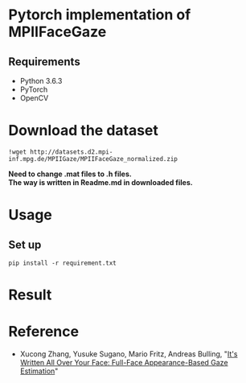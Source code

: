 # Pytorch implementation of MPIIFaceGaze
## Requirements
- Python 3.6.3
- PyTorch
- OpenCV

# Download the dataset 
```
!wget http://datasets.d2.mpi-inf.mpg.de/MPIIGaze/MPIIFaceGaze_normalized.zip
```

<b>Need to change .mat files to .h files.</b>  
<b>The way is written in Readme.md in downloaded files.</b>

# Usage
## Set up
```pip install -r requirement.txt```

# Result

# Reference
- Xucong Zhang, Yusuke Sugano, Mario Fritz, Andreas Bulling, "[It's Written All Over Your Face: Full-Face Appearance-Based Gaze Estimation](https://arxiv.org/abs/1611.08860)"
